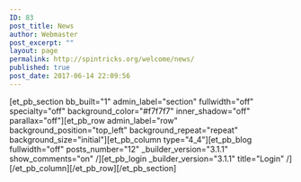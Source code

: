 ```yaml
---
ID: 83
post_title: News
author: Webmaster
post_excerpt: ""
layout: page
permalink: http://spintricks.org/welcome/news/
published: true
post_date: 2017-06-14 22:09:56
---
```

[et_pb_section bb_built="1" admin_label="section" fullwidth="off" specialty="off" background_color="#f7f7f7" inner_shadow="off" parallax="off"][et_pb_row admin_label="row" background_position="top_left" background_repeat="repeat" background_size="initial"][et_pb_column type="4_4"][et_pb_blog fullwidth="off" posts_number="12" _builder_version="3.1.1" show_comments="on" /][et_pb_login _builder_version="3.1.1" title="Login" /][/et_pb_column][/et_pb_row][/et_pb_section]